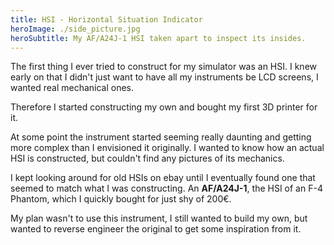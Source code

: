 ```yaml
---
title: HSI - Horizontal Situation Indicator
heroImage: ./side_picture.jpg
heroSubtitle: My AF/A24J-1 HSI taken apart to inspect its insides.
---
```


The first thing I ever tried to construct for my simulator was an HSI. I knew early on that I didn't just want to have all my instruments be LCD screens, I wanted real mechanical ones.

Therefore I started constructing my own and bought my first 3D printer for it.

At some point the instrument started seeming really daunting and getting more complex than I envisioned it originally. I wanted to know how an actual HSI is constructed, but couldn't find any pictures of its mechanics.

I kept looking around for old HSIs on ebay until I eventually found one that seemed to match what I was constructing. An **AF/A24J-1**, the HSI of an F-4 Phantom, which I quickly bought for just shy of 200€.

My plan wasn't to use this instrument, I still wanted to build my own, but wanted to reverse engineer the original to get some inspiration from it.
